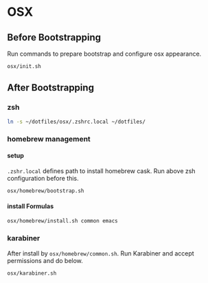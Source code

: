 # OSX

## Before Bootstrapping

Run commands to prepare bootstrap and configure osx appearance.

```bash
osx/init.sh
```

## After Bootstrapping

### zsh

```bash
ln -s ~/dotfiles/osx/.zshrc.local ~/dotfiles/
```

### homebrew management

#### setup

`.zshr.local` defines path to install homebrew cask.  Run above zsh configuration before this.

```bash
osx/homebrew/bootstrap.sh
```

#### install Formulas

```bash
osx/homebrew/install.sh common emacs
```

### karabiner

After install by `osx/homebrew/common.sh`.
Run Karabiner and accept permissions and do below.

```bash
osx/karabiner.sh
```
